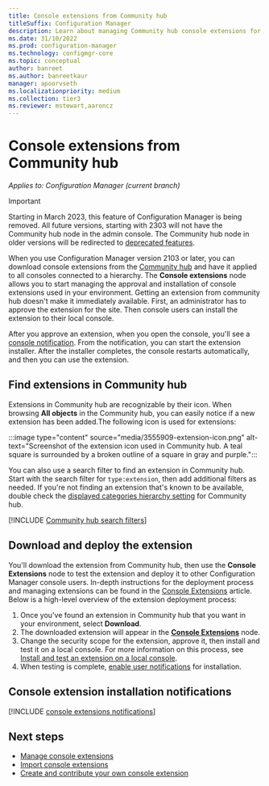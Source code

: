 ```yaml
---
title: Console extensions from Community hub
titleSuffix: Configuration Manager
description: Learn about managing Community hub console extensions for Configuration Manager
ms.date: 31/10/2022
ms.prod: configuration-manager
ms.technology: configmgr-core
ms.topic: conceptual
author: banreet
ms.author: banreetkaur
manager: apoorvseth
ms.localizationpriority: medium
ms.collection: tier3
ms.reviewer: mstewart,aaroncz 
---
```


# Console extensions from Community hub

*Applies to: Configuration Manager (current branch)*

> [!IMPORTANT]
> Starting in March 2023, this feature of Configuration Manager is being removed. 
All future versions, starting with 2303 will not have the Community hub node in the admin console. The Community hub node in older versions will be redirected to [deprecated features](../../plan-design/changes/deprecated/removed-and-deprecated-cmfeatures.md).

When you use Configuration Manager version 2103 or later, you can download console extensions from the [Community hub](community-hub.md) and have it applied to all consoles connected to a hierarchy. The **Console extensions** node allows you to start managing the approval and installation of console extensions used in your environment. Getting an extension from community hub doesn't make it immediately available. First, an administrator has to approve the extension for the site. Then console users can install the extension to their local console.

After you approve an extension, when you open the console, you'll see a [console notification](#bkmk_notification). From the notification, you can start the extension installer. After the installer completes, the console restarts automatically, and then you can use the extension. <!--3555909-->

## Find extensions in Community hub

Extensions in Community hub are recognizable by their icon. When browsing **All objects** in the Community hub, you can easily notice if a new extension has been added.The following icon is used for extensions:

:::image type="content" source="media/3555909-extension-icon.png" alt-text="Screenshot of the extension icon used in Community hub. A teal square is surrounded by a broken outline of a square in gray and purple.":::

You can also use a search filter to find an extension in Community hub. Start with the search filter for `type:extension`, then add additional filters as needed.  If you're not finding an extension that's known to be available, double check the [displayed categories hierarchy setting](community-hub.md#bkmk_category) for Community hub.  

[!INCLUDE [Community hub search filters](includes/community-hub-search-filter.md)]

## Download and deploy the extension

You'll download the extension from Community hub, then use the **Console Extensions** node to test the extension and deploy it to other Configuration Manager console users. In-depth instructions for the deployment process and managing extensions can be found in the [Console Extensions](admin-console-extensions.md) article. Below is a high-level overview of the extension deployment process: 

1. Once you've found an extension in Community hub that you want in your environment, select **Download**.
1. The downloaded extension will appear in the [**Console Extensions**](admin-console-extensions.md) node.
1. Change the security scope for the extension, approve it, then install and test it on a local console. For more information on this process, see [Install and test an extension on a local console](admin-console-extensions.md#bkmk_local_install).
1. When testing is complete, [enable user notifications](admin-console-extensions.md#bkmk_enable-notifications) for installation.

## <a name="bkmk_notification"></a> Console extension installation notifications
<!--3555909-->

[!INCLUDE [console extensions notifications](includes/console-extensions-notifications.md)]

## Next steps

- [Manage console extensions](admin-console-extensions.md)
- [Import console extensions](import-admin-console-extensions.md)
- [Create and contribute your own console extension](../../../develop/core/servers/console/console-extension-register.md)
